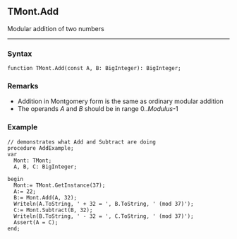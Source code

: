 ## TMont.Add

Modular addition of two numbers

---

### Syntax
```delphi
function TMont.Add(const A, B: BigInteger): BigInteger;
```

### Remarks

*   Addition in Montgomery form is the same as ordinary modular addition
*   The operands *A* and *B* should be in range 0..*Modulus*-1

### Example
```delphi
// demonstrates what Add and Subtract are doing
procedure AddExample;
var
  Mont: TMont;
  A, B, C: BigInteger;

begin
  Mont:= TMont.GetInstance(37);
  A:= 22;
  B:= Mont.Add(A, 32);
  Writeln(A.ToString, ' + 32 = ', B.ToString, ' (mod 37)');
  C:= Mont.Subtract(B, 32);
  Writeln(B.ToString, ' - 32 = ', C.ToString, ' (mod 37)');
  Assert(A = C);
end;

```
